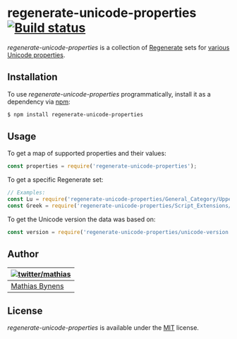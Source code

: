 # regenerate-unicode-properties [![Build status](https://travis-ci.org/mathiasbynens/regenerate-unicode-properties.svg?branch=master)](https://travis-ci.org/mathiasbynens/regenerate-unicode-properties)

_regenerate-unicode-properties_ is a collection of [Regenerate](https://github.com/mathiasbynens/regenerate) sets for [various Unicode properties](https://github.com/tc39/proposal-regexp-unicode-property-escapes).

## Installation

To use _regenerate-unicode-properties_ programmatically, install it as a dependency via [npm](https://www.npmjs.com/):

```bash
$ npm install regenerate-unicode-properties
```

## Usage

To get a map of supported properties and their values:

```js
const properties = require('regenerate-unicode-properties');
```

To get a specific Regenerate set:

```js
// Examples:
const Lu = require('regenerate-unicode-properties/General_Category/Uppercase_Letter.js');
const Greek = require('regenerate-unicode-properties/Script_Extensions/Greek.js');
```

To get the Unicode version the data was based on:

```js
const version = require('regenerate-unicode-properties/unicode-version.js');
```

## Author

| [![twitter/mathias](https://gravatar.com/avatar/24e08a9ea84deb17ae121074d0f17125?s=70)](https://twitter.com/mathias "Follow @mathias on Twitter") |
|---|
| [Mathias Bynens](https://mathiasbynens.be/) |

## License

_regenerate-unicode-properties_ is available under the [MIT](https://mths.be/mit) license.
